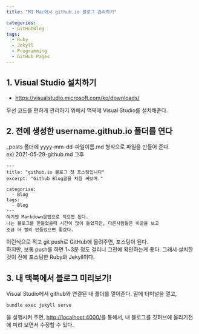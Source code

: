 ```yaml
---
title: "M1 Mac에서 github.io 블로그 관리하기"

categories:
  - GitHubBlog
tags:
  - Ruby
  - Jekyll
  - Programming
  - GitHub Pages
---
```

## 1. Visual Studio 설치하기
- <https://visualstudio.microsoft.com/ko/downloads/>

우선 코드를 편하게 관리하기 위해서 맥북에 Visual Studio를 설치해준다.

## 2. 전에 생성한 username.github.io 폴더를 연다
_posts 폴더에 yyyy-mm-dd-파일이름.md 형식으로 파일을 만들어 준다.  
ex) 2021-05-29-github.md
그후 
~~~
---
title: "github.io 블로그 첫 포스팅입니다"
excerpt: "Github Blog글을 처음 써보며."

categorise:
  - Blog
tags:
  - Blog
---
여기엔 Markdown문법으로 적으면 된다.
나는 블로그를 만들었을때 시간이 많이 들었지만, 다른사람들은 이글을 보고
조금 더 빨리 만들었으면 좋겠다.
~~~
이런식으로 적고 git push로 GitHub에 올려주면, 포스팅이 된다.   
하지만, 보통 push를 하면 1~3분 정도 걸리니 그전에 확인하는게 좋다.
그래서 설치한것이 전에 포스팅한 Ruby와 Jekyll이다.



## 3. 내 맥북에서 블로그 미리보기!
Visual Studio에서 github와 연결된 내 폴더를 열어준다.
밑에 터미널을 열고,
~~~
bundle exec jekyll serve
~~~
을 실행시켜 주면, <http://localhost:4000/>를 통해서,
내 블로그를 깃허브에 올리기전에 미리 보면서 수정할 수 있다.